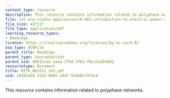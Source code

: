 ```yaml
---
content_type: resource
description: This resource contains information related to polyphase networks.
file: /ol-ocw-studio-app/courses/6-061-introduction-to-electric-power-systems-spring-2011/c6393a58319200a5344752de0cf47ec4_MIT6_061S11_ch3.pdf
file_size: 427117
file_type: application/pdf
learning_resource_types:
- Readings
license: https://creativecommons.org/licenses/by-nc-sa/4.0/
ocw_type: OCWFile
parent_title: Readings
parent_type: CourseSection
parent_uid: 89512ca2-aaea-2fbd-2fb1-f0c11a2b49d2
resourcetype: Document
title: MIT6_061S11_ch3.pdf
uid: c6393a58-3192-00a5-3447-52de0cf47ec4
---
```

This resource contains information related to polyphase networks.